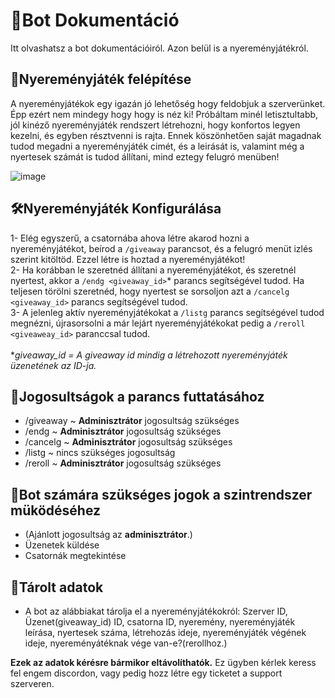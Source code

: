 # 📘Bot Dokumentáció <br>
Itt olvashatsz a bot dokumentációiról. Azon belül is a nyereményjátékról.<br>
## 🎉Nyereményjáték felépítése<br>
A nyereményjátékok egy igazán jó lehetőség hogy feldobjuk a szerverünket. Épp ezért nem mindegy hogy hogy is néz ki! Próbáltam minél letisztultabb, jól kinéző nyereményjáték rendszert létrehozni, hogy konfortos legyen 
kezelni, és egyben résztvenni is rajta. Ennek köszönhetően saját magadnak tudod megadni a nyereményjáték cimét, és a leirását is, valamint még a nyertesek számát is tudod állítani, mind eztegy felugró menüben!<br>

![image](https://github.com/user-attachments/assets/b1563fb2-4622-4a02-ac8b-71219b4bbb4c)
<br>

## 🛠Nyereményjáték Konfigurálása
1- Elég egyszerű, a csatornába ahova létre akarod hozni a nyereményjátékot, beírod a `/giveaway` parancsot, és a felugró menüt izlés szerint kitöltöd. Ezzel létre is hoztad a nyereményjátékot!<br>
2- Ha korábban le szeretnéd állítani a nyereményjátékot, és szeretnél nyertest, akkor a `/endg <giveaway_id>`* parancs segítségével tudod. Ha teljesen törölni szeretnéd, hogy nyertest se sorsoljon azt a
`/cancelg <giveaway_id>` parancs segítségével tudod.<br>
3- A jelenleg aktív nyereményjátékokat a `/listg` parancs segítségével tudod megnézni, újrasorsolni a már lejárt nyereményjátékokat pedig a `/reroll <giveaweay_id>` paranccsal tudod.<br>
<br>
**giveaway_id = A giveaway id mindig a létrehozott nyereményjáték üzenetének az ID-ja.*

## 🔔Jogosultságok a parancs futtatásához
  - /giveaway ~ **Adminisztrátor** jogosultság szükséges
  - /endg ~ **Adminisztrátor** jogosultság szükséges
  - /cancelg ~ **Adminisztrátor** jogosultság szükséges
  - /listg ~ nincs szükséges jogosultság
  - /reroll ~ **Adminisztrátor** jogosultság szükséges

## 🤖Bot számára szükséges jogok a szintrendszer müködéséhez
  - (Ajánlott jogosultság az **adminisztrátor**.)
  - Üzenetek küldése
  - Csatornák megtekintése

## 📁Tárolt adatok
  - A bot az alábbiakat tárolja el a nyereményjátékokról: Szerver ID, Üzenet(giveaway_id) ID, csatorna ID, nyeremény, nyereményjáték leírása, nyertesek száma, létrehozás ideje, nyereményjáték végének ideje, nyereményátéknak vége van-e?(rerollhoz.)

**Ezek az adatok kérésre bármikor eltávolíthatók.**
Ez ügyben kérlek keress fel engem discordon, vagy pedig hozz létre egy ticketet a support szerveren.
